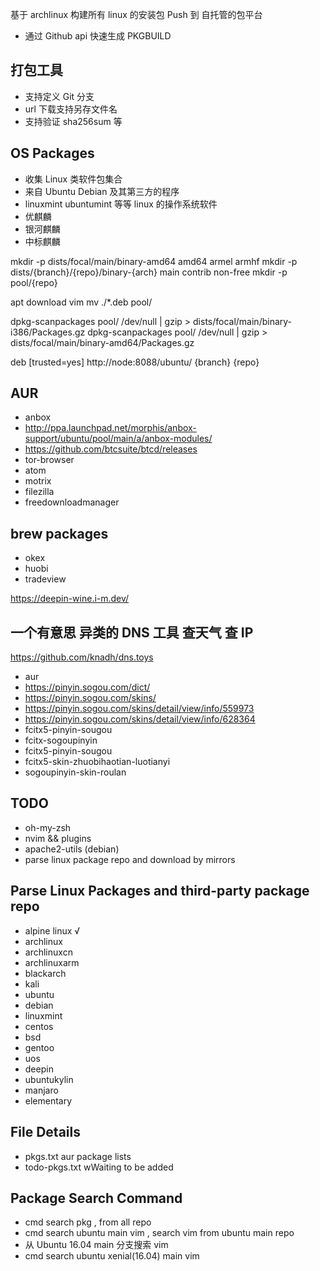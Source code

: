 基于 archlinux
构建所有 linux 的安装包 Push 到 自托管的包平台

- 通过 Github api 快速生成 PKGBUILD

## 打包工具
- 支持定义 Git 分支
- url 下载支持另存文件名
- 支持验证 sha256sum 等

## OS Packages
- 收集 Linux 类软件包集合
- 来自 Ubuntu Debian 及其第三方的程序
- linuxmint ubuntumint 等等 linux 的操作系统软件
- 优麒麟
- 银河麒麟
- 中标麒麟

mkdir -p dists/focal/main/binary-amd64
amd64 armel armhf
mkdir -p dists/{branch}/{repo}/binary-{arch}
main contrib non-free
mkdir -p pool/{repo}

apt download vim
mv ./*.deb pool/

dpkg-scanpackages pool/ /dev/null | gzip > dists/focal/main/binary-i386/Packages.gz
dpkg-scanpackages pool/ /dev/null | gzip > dists/focal/main/binary-amd64/Packages.gz

deb [trusted=yes] http://node:8088/ubuntu/ {branch} {repo}

## AUR
- anbox
- http://ppa.launchpad.net/morphis/anbox-support/ubuntu/pool/main/a/anbox-modules/
- https://github.com/btcsuite/btcd/releases
- tor-browser
- atom
- motrix
- filezilla
- freedownloadmanager

## brew packages
- okex
- huobi
- tradeview

https://deepin-wine.i-m.dev/

## 一个有意思 异类的 DNS 工具 查天气 查 IP
https://github.com/knadh/dns.toys

- aur
- https://pinyin.sogou.com/dict/
- https://pinyin.sogou.com/skins/
- https://pinyin.sogou.com/skins/detail/view/info/559973
- https://pinyin.sogou.com/skins/detail/view/info/628364
- fcitx5-pinyin-sougou
- fcitx-sogoupinyin
- fcitx5-pinyin-sougou
- fcitx5-skin-zhuobihaotian-luotianyi
- sogoupinyin-skin-roulan

## TODO
- oh-my-zsh
- nvim && plugins
- apache2-utils (debian)
- parse linux package repo and download by mirrors

## Parse Linux Packages and third-party package repo
- alpine linux √
- archlinux
- archlinuxcn
- archlinuxarm
- blackarch
- kali
- ubuntu
- debian
- linuxmint
- centos
- bsd
- gentoo
- uos
- deepin
- ubuntukylin
- manjaro
- elementary

## File Details
- pkgs.txt aur package lists
- todo-pkgs.txt wWaiting to be added

## Package Search Command
- cmd search pkg , from all repo
- cmd search ubuntu main vim , search vim from ubuntu main repo
- 从 Ubuntu 16.04 main 分支搜索 vim
- cmd search ubuntu xenial(16.04) main vim